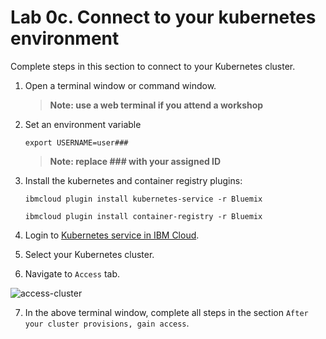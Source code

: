 # Lab 0c. Connect to your kubernetes environment

Complete steps in this section to connect to your Kubernetes cluster.

1. Open a terminal window or command window.

    > **Note: use a web terminal if you attend a workshop**

2. Set an environment variable

    ```
    export USERNAME=user###
    ```

    > **Note: replace ### with your assigned ID**

3. Install the kubernetes and container registry plugins:
    ```
    ibmcloud plugin install kubernetes-service -r Bluemix    
    
    ibmcloud plugin install container-registry -r Bluemix
    ```

4. Login to [Kubernetes service in IBM Cloud](https://cloud.ibm.com/kubernetes/clusters).

5. Select your Kubernetes cluster.

6. Navigate to `Access` tab.

![access-cluster](../images/access-cluster.png)

7. In the above terminal window, complete all steps in the section `After your cluster provisions, gain access`.



